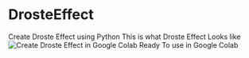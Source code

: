 # DrosteEffect
Create Droste Effect using Python
This is what Droste Effect Looks like
![Create Droste Effect in Google Colab](https://www.webdesignerdepot.com/cdn-origin/uploads/droste/04.jpg?raw=true) 
Ready To use in Google Colab

